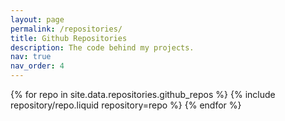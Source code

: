 ```yaml
---
layout: page
permalink: /repositories/
title: Github Repositories
description: The code behind my projects.
nav: true
nav_order: 4
---
```


<div class="repositories d-flex flex-wrap flex-md-row flex-column justify-content-between align-items-center">
  {% for repo in site.data.repositories.github_repos %}
    {% include repository/repo.liquid repository=repo %}
  {% endfor %}
</div>
